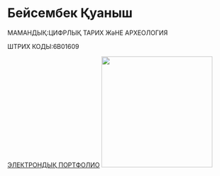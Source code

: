 <HTML>
<HEAD>
  <TITLE> МЕНІҢ САЙТЫМ </TITLE>
</HEAD>
<BODY>
  <P><H1> Бейсембек Қуаныш</H1></P>
  <P> МАМАНДЫҚ:ЦИФРЛЫҚ ТАРИХ ЖәНЕ АРХЕОЛОГИЯ </P>
  <P> ШТРИХ КОДЫ:6В01609 </P>
  <A HREF="https://kuanyshbeisembek22.wixsite.com/my-site-1">ЭЛЕКТРОНДЫҚ ПОРТФОЛИО</A>
  <IMG SRC="https://static.wixstatic.com/media/6ebba4_4684187ccaf94da1a4ae11fa9f5cb4e9~mv2.jpg/v1/fill/w_394,h_524,al_c,q_80,usm_0.66_1.00_0.01,enc_auto/6ebba4_4684187ccaf94da1a4ae11fa9f5cb4e9~mv2.jpg" width="250"/>  
</BODY>
</HTML>

